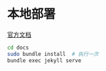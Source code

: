# 本地部署

[官方文档](https://docs.github.com/en/pages/setting-up-a-github-pages-site-with-jekyll/testing-your-github-pages-site-locally-with-jekyll)

```sh
cd docs
sudo bundle install  # 执行一次
bundle exec jekyll serve
```

